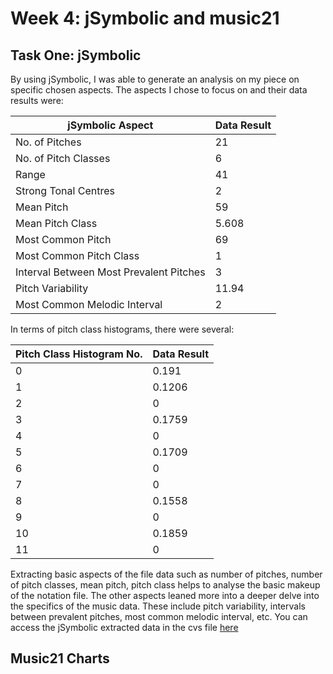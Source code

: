 # Week 4: jSymbolic and music21

## Task One: jSymbolic
By using jSymbolic, I was able to generate an analysis on my piece on specific chosen aspects. The aspects I chose to focus on and their data results were:

| jSymbolic Aspect   | Data Result |
| -------- | ------- |
| No. of Pitches | 21    |
| No. of Pitch Classes | 6     |
| Range    | 41    |
| Strong Tonal Centres | 2   |
| Mean Pitch | 59    |
| Mean Pitch Class   | 5.608  |
| Most Common Pitch | 69  |
| Most Common Pitch Class | 1    |
| Interval Between Most Prevalent Pitches   | 3  |
| Pitch Variability | 11.94   |
| Most Common Melodic Interval | 2    |


In terms of pitch class histograms, there were several:

| Pitch Class Histogram No.  | Data Result |
| -------- | -------- |
| 0  | 0.191  |
| 1  | 0.1206 |
| 2  | 0      |
| 3  |  0.1759|
| 4  | 0      |
| 5  | 0.1709 |
| 6  | 0      |
| 7  | 0      |
| 8  | 0.1558 |
| 9  | 0      |
| 10 | 0.1859 |
| 11 | 0      |

Extracting basic aspects of the file data such as number of pitches, number of pitch classes, mean pitch, pitch class helps to analyse the basic makeup of the notation file. 
The other aspects leaned more into a deeper delve into the specifics of the music data. 
These include pitch variability, intervals between prevalent pitches, most common melodic interval, etc. 
You can access the jSymbolic extracted data in the cvs file [here](ACEXMLFVSP.csv)

## Music21 Charts



